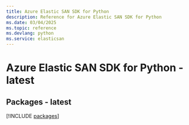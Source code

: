 ```yaml
---
title: Azure Elastic SAN SDK for Python
description: Reference for Azure Elastic SAN SDK for Python
ms.date: 03/04/2025
ms.topic: reference
ms.devlang: python
ms.service: elasticsan
---
```

# Azure Elastic SAN SDK for Python - latest
## Packages - latest
[!INCLUDE [packages](elastic-san-index.md)]